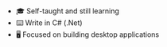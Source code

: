 - 🎓 Self-taught and still learning
- ⌨️ Write in C# (.Net)
- 🖥️ Focused on building desktop applications

<!---
TwwcTech/TwwcTech is a ✨ special ✨ repository because its `README.md` (this file) appears on your GitHub profile.
You can click the Preview link to take a look at your changes.
--->
